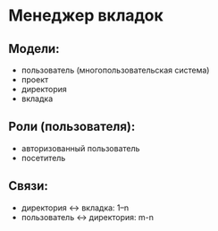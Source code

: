 # Менеджер вкладок

## Модели:

* пользователь (многопользовательская система)
* проект
* директория
* вкладка


## Роли (пользователя):

* авторизованный пользователь
* посетитель

## Связи:

* директория ↔ вкладка: 1–n
* пользователь ↔ директория: m-n
